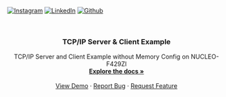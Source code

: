 <div id="top"></div>

<!-- PROJECT SHIELDS -->
<!--
*** I'm using markdown "reference style" links for readability.
*** Reference links are enclosed in brackets [ ] instead of parentheses ( ).
*** See the bottom of this document for the declaration of the reference variables
*** for contributors-url, forks-url, etc. This is an optional, concise syntax you may use.
*** https://www.markdownguide.org/basic-syntax/#reference-style-links
-->

[![Instagram][instagram-shield]][instagram-url]
[![LinkedIn][linkedin-shield]][linkedin-url]
[![Github][github-shield]][github-url]  

<!-- PROJECT LOGO -->
<br />
<div align="center">
  <h3 align="center">TCP/IP Server & Client Example</h3>

  <p align="center">
    TCP/IP Server and Client Example without Memory Config on NUCLEO-F429ZI 
    <br />
    <a href="https://github.com/arslanalperen/TCP-IP-Server-Client"><strong>Explore the docs »</strong></a>
    <br />
    <br />
    <a href="https://github.com/arslanalperen/TCP-IP-Server-Client">View Demo</a>
    ·
    <a href="https://github.com/arslanalperen/TCP-IP-Server-Client/issues">Report Bug</a>
    ·
    <a href="https://github.com/arslanalperen/TCP-IP-Server-Client/issues">Request Feature</a>
  </p>
</div>

<!-- MARKDOWN LINKS & IMAGES -->
<!-- https://www.markdownguide.org/basic-syntax/#reference-style-links -->

[instagram-shield]: https://img.shields.io/badge/Instagram-E4405F?style=for-the-badge&logo=instagram&logoColor=white
[github-shield]: https://img.shields.io/badge/GitHub-100000?style=for-the-badge&logo=github&logoColor=white
[linkedin-shield]: https://img.shields.io/badge/LinkedIn-0077B5?style=for-the-badge&logo=linkedin&logoColor=white

[instagram-url]: https://www.instagram.com/arslanalperen55/
[github-url]: https://github.com/arslanalperen
[linkedin-url]: https://www.linkedin.com/in/arslanalperen/

[fifo-diagram]: Images/fifo-diagram.png
